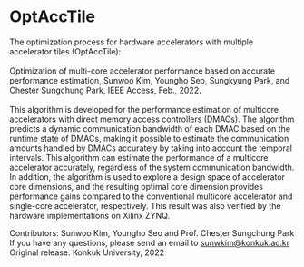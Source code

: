 # OptAccTile

The optimization process for hardware accelerators with multiple accelerator tiles (OptAccTile):\
\
Optimization of multi-core accelerator performance based on accurate performance estimation, Sunwoo Kim, Youngho Seo, Sungkyung Park, and Chester Sungchung Park, IEEE Access, Feb., 2022.\
\
This algorithm is developed for the performance estimation of multicore accelerators with direct memory access controllers (DMACs). The algorithm predicts a dynamic communication bandwidth of each DMAC based on the runtime state of DMACs, making it possible to estimate the communication amounts handled by DMACs accurately by taking into account the temporal intervals. This algorithm can estimate the performance of a multicore accelerator accurately, regardless of the system communication bandwidth. In addition, the algorithm is used to explore a design space of accelerator core dimensions, and the resulting optimal core dimension provides performance gains compared to the conventional multicore accelerator and single-core accelerator, respectively. This result was also verified by the hardware implementations on Xilinx ZYNQ. 

Contributors: Sunwoo Kim, Youngho Seo and Prof. Chester Sungchung Park\
If you have any questions, please send an email to sunwkim@konkuk.ac.kr\
Original release: Konkuk University, 2022
